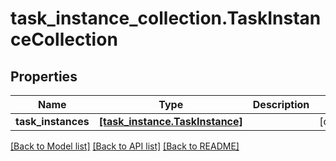 # task_instance_collection.TaskInstanceCollection

## Properties
Name | Type | Description | Notes
------------ | ------------- | ------------- | -------------
**task_instances** | [**[task_instance.TaskInstance]**](TaskInstance.md) |  | [optional] 

[[Back to Model list]](../README.md#documentation-for-models) [[Back to API list]](../README.md#documentation-for-api-endpoints) [[Back to README]](../README.md)


